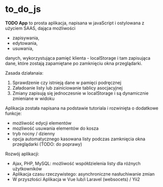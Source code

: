 # to_do_js

<b>TODO App</b> to prosta aplikacja, napisana w javaScript i ostylowana z użyciem SAAS, dająca możliwości
- zapisywania,
- edytowania,
- usuwania,

danych, wykorzystująca pamięć klienta - localStorage i tam zapisująca dane, które zostają zapamiętane po zamknięciu okna przeglądarki.

Zasada działanaia:
<ol>
<li>Sprawdzenie czy istnieją dane w pamięci podręcznej</li>
<li>Załadoanie listy lub zainiciowanie tablicy asocjacyjnej</li>
<li>Zmiany zapisują się jednoczesnie w localStorage i są dynamicznie zmieniane w widoku</li>
</ol>

Aplikacja została napisana na podstawie tutoriala i rozwinięta o dodatkowe funkcje:
- możliwość edycji elementów
- mozliwość usuwania elementów do kosza
- tryb nocny / dzienny
- opcja automatycznego kasowana listy podczas zamknięcia okna przeglądarki (TODO: do poprawy)

Rozwój aplikacji:
- Ajax, PHP, MySQL: możliwość współdzielenia listy dla różnych użytkowników
- Aplikacja czasu rzeczywistego: asynchroniczne nasłuchiwanie zmian
- W przyszłości Aplikacja w Vue lub/i Laravel (websocets) / Yii2
